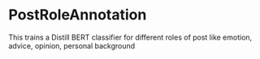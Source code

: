 # PostRoleAnnotation
This trains a Distill BERT classifier for different roles of post like emotion, advice, opinion, personal background
